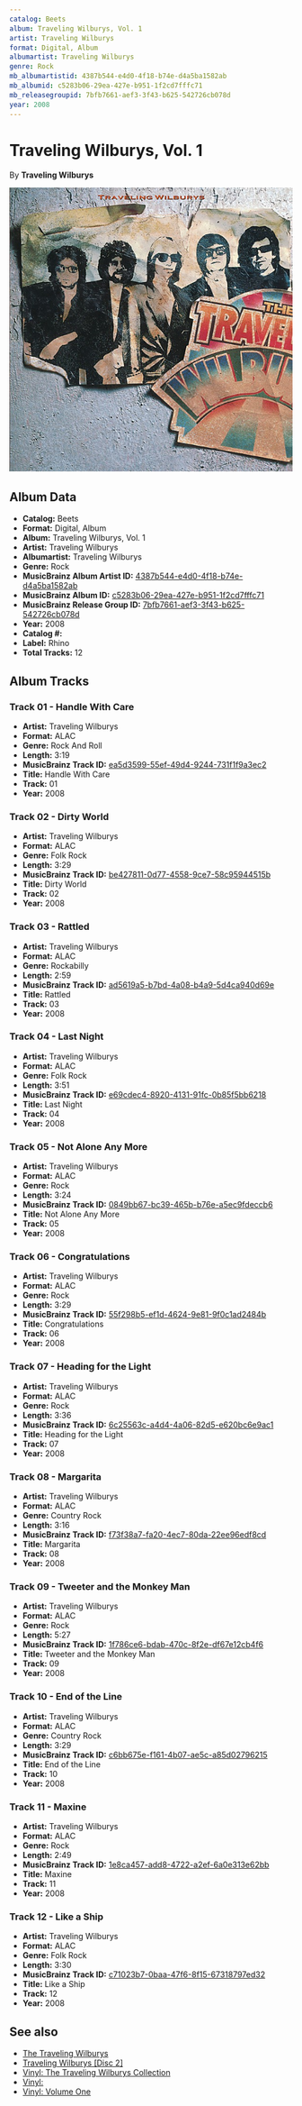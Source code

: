 ```yaml
---
catalog: Beets
album: Traveling Wilburys, Vol. 1
artist: Traveling Wilburys
format: Digital, Album
albumartist: Traveling Wilburys
genre: Rock
mb_albumartistid: 4387b544-e4d0-4f18-b74e-d4a5ba1582ab
mb_albumid: c5283b06-29ea-427e-b951-1f2cd7fffc71
mb_releasegroupid: 7bfb7661-aef3-3f43-b625-542726cb078d
year: 2008
---
```


# Traveling Wilburys, Vol. 1

By **Traveling Wilburys**

![](../../assets/beetscovers/Traveling_Wilburys-Traveling_Wilburys__Vol_1.jpg)

## Album Data

- **Catalog:** Beets
- **Format:** Digital, Album
- **Album:** Traveling Wilburys, Vol. 1
- **Artist:** Traveling Wilburys
- **Albumartist:** Traveling Wilburys
- **Genre:** Rock
- **MusicBrainz Album Artist ID:** [4387b544-e4d0-4f18-b74e-d4a5ba1582ab](https://musicbrainz.org/artist/4387b544-e4d0-4f18-b74e-d4a5ba1582ab)
- **MusicBrainz Album ID:** [c5283b06-29ea-427e-b951-1f2cd7fffc71](https://musicbrainz.org/release/c5283b06-29ea-427e-b951-1f2cd7fffc71)
- **MusicBrainz Release Group ID:** [7bfb7661-aef3-3f43-b625-542726cb078d](https://musicbrainz.org/release-group/7bfb7661-aef3-3f43-b625-542726cb078d)
- **Year:** 2008
- **Catalog #:** 
- **Label:** Rhino
- **Total Tracks:** 12

## Album Tracks

### Track 01 - Handle With Care

- **Artist:** Traveling Wilburys
- **Format:** ALAC
- **Genre:** Rock And Roll
- **Length:** 3:19
- **MusicBrainz Track ID:** [ea5d3599-55ef-49d4-9244-731f1f9a3ec2](https://musicbrainz.org/recording/ea5d3599-55ef-49d4-9244-731f1f9a3ec2)
- **Title:** Handle With Care
- **Track:** 01
- **Year:** 2008

### Track 02 - Dirty World

- **Artist:** Traveling Wilburys
- **Format:** ALAC
- **Genre:** Folk Rock
- **Length:** 3:29
- **MusicBrainz Track ID:** [be427811-0d77-4558-9ce7-58c95944515b](https://musicbrainz.org/recording/be427811-0d77-4558-9ce7-58c95944515b)
- **Title:** Dirty World
- **Track:** 02
- **Year:** 2008

### Track 03 - Rattled

- **Artist:** Traveling Wilburys
- **Format:** ALAC
- **Genre:** Rockabilly
- **Length:** 2:59
- **MusicBrainz Track ID:** [ad5619a5-b7bd-4a08-b4a9-5d4ca940d69e](https://musicbrainz.org/recording/ad5619a5-b7bd-4a08-b4a9-5d4ca940d69e)
- **Title:** Rattled
- **Track:** 03
- **Year:** 2008

### Track 04 - Last Night

- **Artist:** Traveling Wilburys
- **Format:** ALAC
- **Genre:** Folk Rock
- **Length:** 3:51
- **MusicBrainz Track ID:** [e69cdec4-8920-4131-91fc-0b85f5bb6218](https://musicbrainz.org/recording/e69cdec4-8920-4131-91fc-0b85f5bb6218)
- **Title:** Last Night
- **Track:** 04
- **Year:** 2008

### Track 05 - Not Alone Any More

- **Artist:** Traveling Wilburys
- **Format:** ALAC
- **Genre:** Rock
- **Length:** 3:24
- **MusicBrainz Track ID:** [0849bb67-bc39-465b-b76e-a5ec9fdeccb6](https://musicbrainz.org/recording/0849bb67-bc39-465b-b76e-a5ec9fdeccb6)
- **Title:** Not Alone Any More
- **Track:** 05
- **Year:** 2008

### Track 06 - Congratulations

- **Artist:** Traveling Wilburys
- **Format:** ALAC
- **Genre:** Rock
- **Length:** 3:29
- **MusicBrainz Track ID:** [55f298b5-ef1d-4624-9e81-9f0c1ad2484b](https://musicbrainz.org/recording/55f298b5-ef1d-4624-9e81-9f0c1ad2484b)
- **Title:** Congratulations
- **Track:** 06
- **Year:** 2008

### Track 07 - Heading for the Light

- **Artist:** Traveling Wilburys
- **Format:** ALAC
- **Genre:** Rock
- **Length:** 3:36
- **MusicBrainz Track ID:** [6c25563c-a4d4-4a06-82d5-e620bc6e9ac1](https://musicbrainz.org/recording/6c25563c-a4d4-4a06-82d5-e620bc6e9ac1)
- **Title:** Heading for the Light
- **Track:** 07
- **Year:** 2008

### Track 08 - Margarita

- **Artist:** Traveling Wilburys
- **Format:** ALAC
- **Genre:** Country Rock
- **Length:** 3:16
- **MusicBrainz Track ID:** [f73f38a7-fa20-4ec7-80da-22ee96edf8cd](https://musicbrainz.org/recording/f73f38a7-fa20-4ec7-80da-22ee96edf8cd)
- **Title:** Margarita
- **Track:** 08
- **Year:** 2008

### Track 09 - Tweeter and the Monkey Man

- **Artist:** Traveling Wilburys
- **Format:** ALAC
- **Genre:** Rock
- **Length:** 5:27
- **MusicBrainz Track ID:** [1f786ce6-bdab-470c-8f2e-df67e12cb4f6](https://musicbrainz.org/recording/1f786ce6-bdab-470c-8f2e-df67e12cb4f6)
- **Title:** Tweeter and the Monkey Man
- **Track:** 09
- **Year:** 2008

### Track 10 - End of the Line

- **Artist:** Traveling Wilburys
- **Format:** ALAC
- **Genre:** Country Rock
- **Length:** 3:29
- **MusicBrainz Track ID:** [c6bb675e-f161-4b07-ae5c-a85d02796215](https://musicbrainz.org/recording/c6bb675e-f161-4b07-ae5c-a85d02796215)
- **Title:** End of the Line
- **Track:** 10
- **Year:** 2008

### Track 11 - Maxine

- **Artist:** Traveling Wilburys
- **Format:** ALAC
- **Genre:** Rock
- **Length:** 2:49
- **MusicBrainz Track ID:** [1e8ca457-add8-4722-a2ef-6a0e313e62bb](https://musicbrainz.org/recording/1e8ca457-add8-4722-a2ef-6a0e313e62bb)
- **Title:** Maxine
- **Track:** 11
- **Year:** 2008

### Track 12 - Like a Ship

- **Artist:** Traveling Wilburys
- **Format:** ALAC
- **Genre:** Folk Rock
- **Length:** 3:30
- **MusicBrainz Track ID:** [c71023b7-0baa-47f6-8f15-67318797ed32](https://musicbrainz.org/recording/c71023b7-0baa-47f6-8f15-67318797ed32)
- **Title:** Like a Ship
- **Track:** 12
- **Year:** 2008


## See also

- [The Traveling Wilburys](The_Traveling_Wilburys.md)
- [Traveling Wilburys [Disc 2]](Traveling_Wilburys_[Disc_2].md)
- [Vinyl: The Traveling Wilburys Collection](../../Vinyl/Traveling_Wilburys/The_Traveling_Wilburys_Collection.md)
- [Vinyl: ](../../Vinyl/Traveling_Wilburys/Traveling_Wilburys.md)
- [Vinyl: Volume One](../../Vinyl/Traveling_Wilburys/Volume_One.md)
